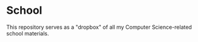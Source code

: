 # School
This repository serves as a "dropbox" of all my Computer Science-related school materials.
